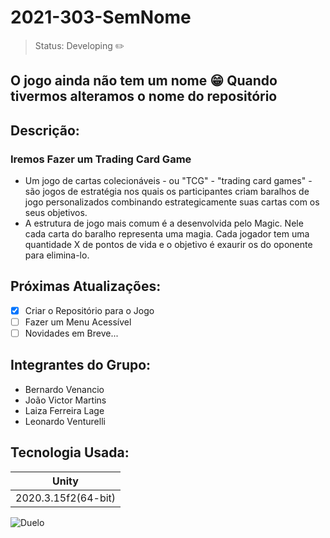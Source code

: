 # 2021-303-SemNome
> Status: Developing ✏️
## O jogo ainda não tem um nome 😁 Quando tivermos alteramos o nome do repositório

## Descrição:
  ### Iremos Fazer um Trading Card Game 
  - Um jogo de cartas colecionáveis - ou "TCG" - "trading card games" - são jogos de estratégia nos quais os participantes criam baralhos de jogo personalizados combinando estrategicamente suas cartas com os seus objetivos.
  - A estrutura de jogo mais comum é a desenvolvida pelo Magic. Nele cada carta do baralho representa uma magia. Cada jogador tem uma quantidade X de pontos de vida e o objetivo é exaurir os do oponente para elimina-lo.

## Próximas Atualizações: 

- [x] Criar o Repositório para o Jogo
- [ ] Fazer um Menu Acessível
- [ ] Novidades em Breve...

## Integrantes do Grupo:
+ Bernardo Venancio
+ João Victor Martins
+ Laiza Ferreira Lage
+ Leonardo Venturelli

## Tecnologia Usada:
<table>
  <thead>
    <tr>
      <th>Unity</th>
    </tr>
  </thead>
  
  <tbody>
    <tr>
      <td>2020.3.15f2(64-bit)</td>
    </tr>
  </tbody>
</table>

![Duelo](https://user-images.githubusercontent.com/78943325/132772786-8b0861c0-f747-4d2e-b10c-3b3a6efa12ef.gif)

